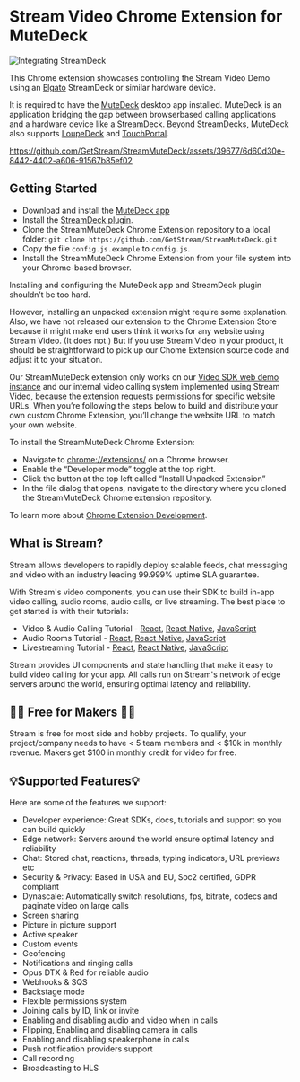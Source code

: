 # Stream Video Chrome Extension for MuteDeck
![Integrating StreamDeck](https://github.com/GetStream/StreamMuteDeck/assets/39677/9f50a941-7c6b-4ac4-a0d4-7c8a7913b2e6)

This Chrome extension showcases controlling the Stream Video Demo using an [Elgato](https://www.elgato.com/us/en) StreamDeck or similar hardware device.

It is required to have the [MuteDeck](https://mutedeck.com/) desktop app installed. MuteDeck is an application bridging the gap between browserbased calling applications and a hardware device like a StreamDeck. Beyond StreamDecks, MuteDeck also supports [LoupeDeck](https://loupedeck.com/) and [TouchPortal](https://www.touch-portal.com/).

https://github.com/GetStream/StreamMuteDeck/assets/39677/6d60d30e-8442-4402-a606-91567b85ef02

## Getting Started

- Download and install the [MuteDeck app](https://mutedeck.com/downloads?ref=streamvideo)
- Install the [StreamDeck plugin](https://mutedeck.com/help/docs/plugins.html#installing-the-stream-deck-plugin?ref=streamvideo).
- Clone the StreamMuteDeck Chrome Extension repository to a local folder: `git clone https://github.com/GetStream/StreamMuteDeck.git`
- Copy the file `config.js.example` to `config.js`.
- Install the StreamMuteDeck Chrome Extension from your file system into your Chrome-based browser.

Installing and configuring the MuteDeck app and StreamDeck plugin shouldn’t be too hard.

However, installing an unpacked extension might require some explanation. Also, we have not released our extension to the Chrome Extension Store because it might make end users think it works for any website using Stream Video. (It does not.) But if you use Stream Video in your product, it should be straightforward to pick up our Chome Extension source code and adjust it to your situation.

Our StreamMuteDeck extension only works on our [Video SDK web demo instance](https://getstream.io/video/demos/) and our internal video calling system implemented using Stream Video, because the extension requests permissions for specific website URLs. When you’re following the steps below to build and distribute your own custom Chrome Extension, you’ll change the website URL to match your own website. 

To install the StreamMuteDeck Chrome Extension:
- Navigate to [chrome://extensions/](chrome://extensions/) on a Chrome browser.
- Enable the “Developer mode” toggle at the top right.
- Click the button at the top left called “Install Unpacked Extension”
- In the file dialog that opens, navigate to the directory where you cloned the StreamMuteDeck Chrome extension repository.

To learn more about [Chrome Extension Development](https://developer.chrome.com/docs/extensions).

## What is Stream?

Stream allows developers to rapidly deploy scalable feeds, chat messaging and video with an industry leading 99.999% uptime SLA guarantee.

With Stream's video components, you can use their SDK to build in-app video calling, audio rooms, audio calls, or live streaming. The best place to get started is with their tutorials:

- Video & Audio Calling Tutorial - [React](https://getstream.io/video/sdk/react/tutorial/video-calling/), [React Native](https://getstream.io/video/docs/reactnative/tutorials/video-calling/), [JavaScript](https://getstream.io/video/sdk/javascript/tutorial/video-calling/)
- Audio Rooms Tutorial - [React](https://getstream.io/video/sdk/react/tutorial/audio-room/), [React Native](https://getstream.io/video/docs/reactnative/tutorials/audio-room/), [JavaScript](https://getstream.io/video/sdk/javascript/tutorial/audio-room/)
- Livestreaming Tutorial - [React](https://getstream.io/video/sdk/react/tutorial/livestreaming/), [React Native](https://getstream.io/video/docs/reactnative/tutorials/livestream/), [JavaScript](https://getstream.io/video/sdk/javascript/tutorial/livestreaming/)

Stream provides UI components and state handling that make it easy to build video calling for your app. All calls run on Stream's network of edge servers around the world, ensuring optimal latency and reliability.

## 👩‍💻 Free for Makers 👨‍💻

Stream is free for most side and hobby projects. To qualify, your project/company needs to have < 5 team members and < $10k in monthly revenue. Makers get $100 in monthly credit for video for free.

## 💡Supported Features💡

Here are some of the features we support:

- Developer experience: Great SDKs, docs, tutorials and support so you can build quickly
- Edge network: Servers around the world ensure optimal latency and reliability
- Chat: Stored chat, reactions, threads, typing indicators, URL previews etc
- Security & Privacy: Based in USA and EU, Soc2 certified, GDPR compliant
- Dynascale: Automatically switch resolutions, fps, bitrate, codecs and paginate video on large calls
- Screen sharing
- Picture in picture support
- Active speaker
- Custom events
- Geofencing
- Notifications and ringing calls
- Opus DTX & Red for reliable audio
- Webhooks & SQS
- Backstage mode
- Flexible permissions system
- Joining calls by ID, link or invite
- Enabling and disabling audio and video when in calls
- Flipping, Enabling and disabling camera in calls
- Enabling and disabling speakerphone in calls
- Push notification providers support
- Call recording
- Broadcasting to HLS

